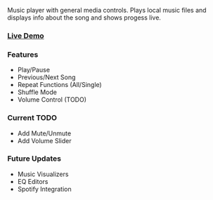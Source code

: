 Music player with general media controls. Plays local music files and displays info about the song and shows progess live.

### [Live Demo](https://music-player-mendoza.netlify.app/)

### Features
- Play/Pause
- Previous/Next Song
- Repeat Functions (All/Single)
- Shuffle Mode
- Volume Control (TODO)
  
### Current TODO
- Add Mute/Unmute
- Add Volume Slider

### Future Updates
- Music Visualizers
- EQ Editors
- Spotify Integration
